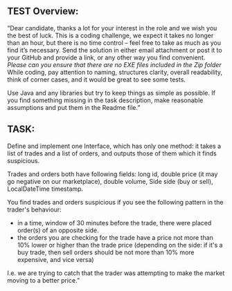 ## TEST Overview:

“Dear candidate, thanks a lot for your interest in the role and we wish you the best of luck.
This is a coding challenge, we expect it takes no longer than an hour, but there is no time control – feel free to take as much as you find it’s necessary.
Send the solution in either email attachment or post it to your GitHub and provide a link, or any other way you find convenient. *Please can you ensure that there are no EXE files included in the Zip folder*
While coding, pay attention to naming, structures clarity, overall readability, think of corner cases, and it would be great to see some tests.

Use Java and any libraries but try to keep things as simple as possible.
If you find something missing in the task description, make reasonable assumptions and put them in the Readme file.”

## TASK:

Define and implement one Interface, which has only one method: 
it takes a list of trades and a list of orders, and outputs those of them which it finds suspicious.

Trades and orders both have following fields: long id, double price (it may go negative on our marketplace), double volume, Side side (buy or sell), LocalDateTime timestamp.

You find trades and orders suspicious if you see the following pattern in the trader's behaviour:
- in a time, window of 30 minutes before the trade, there were placed order(s) of an opposite side.
- the orders you are checking for the trade have a price not more than 10% lower or higher than the trade price (depending on the side: if it's a buy trade, then sell orders should be not more than 10% more expensive, and vice versa)

I.e. we are trying to catch that the trader was attempting to make the market moving to a better price.”
